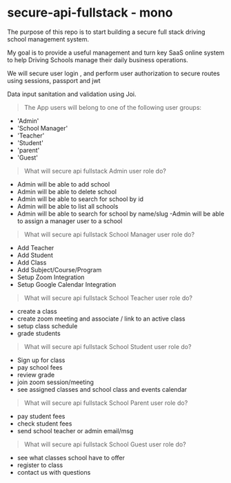 # secure-api-fullstack - mono

The purpose of this repo is to start building a secure full stack driving school management system.

My goal is to provide a useful management and turn key SaaS online system to help Driving Schools manage their daily business operations.

We will secure user login , and perform user authorization to secure routes using sessions, passport and jwt

Data input sanitation and validation using Joi.

> The App users will belong to one of the following user groups:

- 'Admin'
- 'School Manager'
- 'Teacher'
- 'Student'
- 'parent'
- 'Guest'

> What will secure api fullstack Admin user role do?

- Admin will be able to add school
- Admin will be able to delete school
- Admin will be able to search for school by id
- Admin will be able to list all schools
- Admin will be able to search for school by name/slug
  -Admin will be able to assign a manager user to a school

> What will secure api fullstack School Manager user role do?

- Add Teacher
- Add Student
- Add Class
- Add Subject/Course/Program
- Setup Zoom Integration
- Setup Google Calendar Integration

> What will secure api fullstack School Teacher user role do?

- create a class
- create zoom meeting and associate / link to an active class
- setup class schedule
- grade students

> What will secure api fullstack School Student user role do?

- Sign up for class
- pay school fees
- review grade
- join zoom session/meeting
- see assigned classes and school class and events calendar

> What will secure api fullstack School Parent user role do?

- pay student fees
- check student fees
- send school teacher or admin email/msg

> What will secure api fullstack School Guest user role do?

- see what classes school have to offer
- register to class
- contact us with questions
